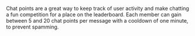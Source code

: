 Chat points are a great way to keep track of user activity and make chatting a fun competition for a place on the leaderboard.
Each member can gain between 5 and 20 chat points per message with a cooldown of one minute, to prevent spamming.